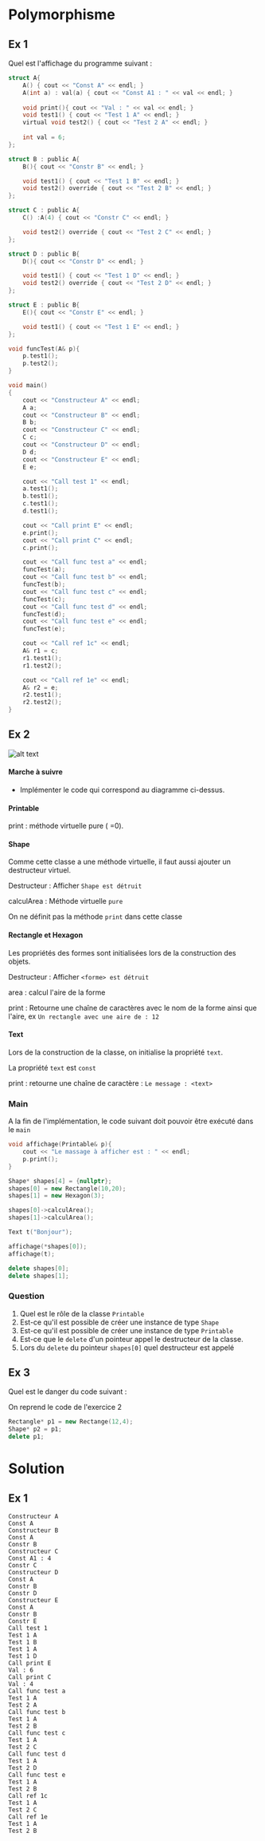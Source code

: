 # Polymorphisme

## Ex 1
Quel est l'affichage du programme suivant :

```C
struct A{
    A() { cout << "Const A" << endl; }
    A(int a) : val(a) { cout << "Const A1 : " << val << endl; }
    
    void print(){ cout << "Val : " << val << endl; }
    void test1() { cout << "Test 1 A" << endl; }
    virtual void test2() { cout << "Test 2 A" << endl; }
    
    int val = 6;
};

struct B : public A{
    B(){ cout << "Constr B" << endl; }

    void test1() { cout << "Test 1 B" << endl; }
    void test2() override { cout << "Test 2 B" << endl; }
};

struct C : public A{
    C() :A(4) { cout << "Constr C" << endl; }

    void test2() override { cout << "Test 2 C" << endl; }    
};

struct D : public B{
    D(){ cout << "Constr D" << endl; }

    void test1() { cout << "Test 1 D" << endl; }
    void test2() override { cout << "Test 2 D" << endl; }    
};

struct E : public B{
    E(){ cout << "Constr E" << endl; }

    void test1() { cout << "Test 1 E" << endl; }
};

void funcTest(A& p){
    p.test1();
    p.test2();
}

void main()
{
    cout << "Constructeur A" << endl;
    A a;
    cout << "Constructeur B" << endl;
    B b;
    cout << "Constructeur C" << endl;
    C c;
    cout << "Constructeur D" << endl;
    D d;
    cout << "Constructeur E" << endl;
    E e;

    cout << "Call test 1" << endl;
    a.test1();
    b.test1();
    c.test1();
    d.test1();

    cout << "Call print E" << endl;
    e.print();
    cout << "Call print C" << endl;
    c.print();

    cout << "Call func test a" << endl;
    funcTest(a);
    cout << "Call func test b" << endl;
    funcTest(b);
    cout << "Call func test c" << endl;
    funcTest(c);
    cout << "Call func test d" << endl;
    funcTest(d);
    cout << "Call func test e" << endl;
    funcTest(e);

    cout << "Call ref 1c" << endl;
    A& r1 = c;
    r1.test1();
    r1.test2();

    cout << "Call ref 1e" << endl;
    A& r2 = e;
    r2.test1();
    r2.test2();
}
```


## Ex 2
![alt text](images/polymorphisme.png "UML")

#### Marche à suivre
- Implémenter le code qui correspond au diagramme ci-dessus.

#### Printable
print
: méthode virtuelle pure ( =0).

#### Shape
Comme cette classe a une méthode virtuelle, il faut aussi ajouter un destructeur virtuel. 

Destructeur
: Afficher `Shape est détruit`

calculArea
: Méthode virtuelle `pure`

On ne définit pas la méthode `print` dans cette classe

#### Rectangle et Hexagon
Les propriétés des formes sont initialisées lors de la construction des objets.

Destructeur
: Afficher `<forme> est détruit`

area
: calcul l'aire de la forme

print
: Retourne une chaîne de caractères avec le nom de la forme ainsi que l'aire, ex `Un rectangle avec une aire de : 12`

#### Text
Lors de la construction de la classe, on initialise la propriété `text`.

La propriété `text` est `const`

print
: retourne une chaîne de caractère : `Le message : <text>`

### Main
A la fin de l'implémentation, le code suivant doit pouvoir être exécuté dans le `main`

```cpp
void affichage(Printable& p){
    cout << "Le massage à afficher est : " << endl;
    p.print();
}

Shape* shapes[4] = {nullptr};
shapes[0] = new Rectangle(10,20);
shapes[1] = new Hexagon(3);

shapes[0]->calculArea();
shapes[1]->calculArea();

Text t("Bonjour");

affichage(*shapes[0]);
affichage(t);

delete shapes[0];
delete shapes[1];
```

### Question
1. Quel est le rôle de la classe `Printable`
1. Est-ce qu'il est possible de créer une instance de type `Shape`
1. Est-ce qu'il est possible de créer une instance de type `Printable`
1. Est-ce que le `delete` d'un pointeur appel le destructeur de la classe.
1. Lors du `delete` du pointeur `shapes[0]` quel destructeur est appelé

## Ex 3
Quel est le danger du code suivant :

On reprend le code de l'exercice 2

```cpp
Rectangle* p1 = new Rectange(12,4);
Shape* p2 = p1;
delete p1;
```

# Solution

## Ex 1
```console
Constructeur A
Const A
Constructeur B
Const A
Constr B
Constructeur C
Const A1 : 4
Constr C
Constructeur D
Const A
Constr B
Constr D
Constructeur E
Const A
Constr B
Constr E
Call test 1
Test 1 A
Test 1 B
Test 1 A
Test 1 D
Call print E
Val : 6
Call print C
Val : 4
Call func test a
Test 1 A
Test 2 A
Call func test b
Test 1 A
Test 2 B
Call func test c
Test 1 A
Test 2 C
Call func test d
Test 1 A
Test 2 D
Call func test e
Test 1 A
Test 2 B
Call ref 1c
Test 1 A
Test 2 C
Call ref 1e
Test 1 A
Test 2 B
```
